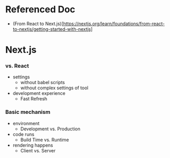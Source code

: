 # Referenced Doc

- (From React to Next.js)[https://nextjs.org/learn/foundations/from-react-to-nextjs/getting-started-with-nextjs]

# Next.js

### vs. React

- settings
    - without babel scripts
    - without complex settings of tool
- development experience
    - Fast Refresh 

### Basic mechanism

- environment
    - Development vs. Production
- code runs
    - Build Time vs. Runtime
- rendering happens
    - Client vs. Server


